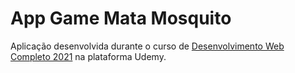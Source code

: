 # App Game Mata Mosquito
 Aplicação desenvolvida durante o curso de [Desenvolvimento Web Completo 2021](https://www.udemy.com/course/web-completo/) na plataforma Udemy.
